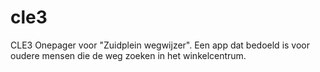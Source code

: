 # cle3
CLE3 Onepager voor "Zuidplein wegwijzer". Een app dat bedoeld is voor oudere mensen die de weg zoeken in het winkelcentrum.
